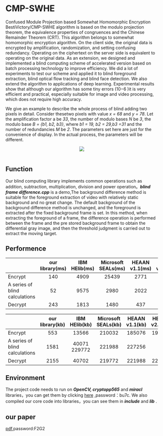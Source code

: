# CMP-SWHE
Confused Module Projection based Somewhat Homomorphic Encryption BestiVictory/CMP-SWHE algorithm is based on the modulo projection theorem, the equivalence properties of congruences and the Chinese Remainder Theorem (CRT). This algorithm belongs to somewhat homomorphic encryption algorithm. On the client side, the original data is encrypted by amplification, randomization, and setting confusing redundancy. Operating on the ciphertext on the server side is equivalent to operating on the original data. As an extension, we designed and implemented a blind computing scheme of accelerated version based on batch processing technology to improve efficiency. We did a lot of experiments to test our scheme and applied it to blind foreground extraction, blind optical flow tracking and blind face detection. We also extend the algorithm to applications of deep learning. Experimental results show that although our algorithm has some tiny errors (10−6 )it is very efficient and practical, especially suitable for image and video processing, which does not require high accuracy.

We give an example to describe the whole process of blind adding two pixels in detail. Consider thesetwo pixels with value *x = 68* and *y = 78*. Let the amplification
factor a be *33*, the number of modulo bases *N* be *3*, the modulo base *B = {b1, b2, b3}*, where *b1 = 19, b2 = 29,b3 =31* and the number of redundancies *M* be *2*. The parameters set here are just for the convenience of display. In the actual process, the parameters will be different.

<div align="center">
  <img src="https://i.loli.net/2021/08/25/k9eTdLZ4tPR8qan.png",height='500',width='500'><br><br>
</div>

## Function
Our blind computing library implements common operations such as addition, subtraction, multiplication, division and power operation。***blind frame difference.cpp*** is a demo,The background difference method is suitable for the foreground extraction of video with relatively static background and no great change. The default background of the background difference method is unchanged, and the foreground is extracted after the fixed background frame is set. In this method, when extracting the foreground of a frame, the difference operation is performed between the frame and the pre stored background frame to obtain the differential gray image, and then the threshold judgment is carried out to extract the moving target.
## Performence
|               | our library(ms)  |  IBM HElib(ms)  |   Microsoft SEALs(ms) | HEAAN v1.1(ms)| HEAAN v2.1(ms) |
| --------   | :-----:                 | :----:                  | :-----:                           | :----:                    |:-----:                    |
| Encrypt  | 140                    |   4909                | 25439                         |2771                      |2720                   |
| A series of blind calculations| 52     |   9575  |2980|2022|1729|
| Decrypt  | 243                   |  1813   |1480|437|387|

|               | our library(kb)  |  IBM HElib(kb)  |   Microsoft SEALs(kb) | HEAAN v1.1(kb)| HEAAN v2.1(kb) |
| --------   | :-----:                 | :----:                  | :-----:                           | :----:                    |:-----:                    |
| Encrypt  | 553                 |  13566              |210032                  |185076                 |198520                |
| A series of blind calculations| 1581 |   40071 229772|221988|227256|
| Decrypt  | 2155        |  40702 |219772|221988|227320|
## Environment
The project code needs to run on ***OpenCV, cryptopp565*** and ***miracl*** libraries，you can get them by clicking [here](https://pan.baidu.com/s/1zEkdfzsscyeBIaiGealjCw)
,password：bu7c.
We also compiled our core code into libraries，you can see them in ***include*** and ***lib*** .
## our paper
[pdf](https://pan.baidu.com/s/1iqWqrvlYxMfI__OZmL-Iew),password:F2G2 



